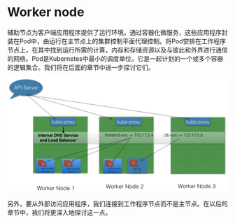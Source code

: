 # Worker node

辅助节点为客户端应用程序提供了运行环境。通过容器化微服务，这些应用程序封装在Pod中，由运行在主节点上的集群控制平面代理控制。将Pod安排在工作程序节点上，在其中找到运行所需的计算，内存和存储资源以及与彼此和外界进行通信的网络。Pod是Kubernetes中最小的调度单位。它是一起计划的一个或多个容器的逻辑集合。我们将在后面的章节中进一步探讨它们。

![Kubernetes Worker node](../../../.gitbook/assets/image%20%2828%29.png)

另外，要从外部访问应用程序，我们连接到工作程序节点而不是主节点。在以后的章节中，我们将更深入地探讨这一点。

